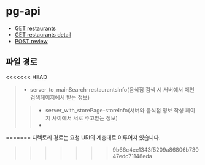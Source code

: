 # pg-api


- [GET restaurants](https://github.com/pgr-dev/review_app_api/blob/master/restaurants/GET-restaurants.md)
- [GET restaurants detail](https://github.com/pgr-dev/review_app_api/blob/master/restaurants/%7Bid%7D/GET-restaurants_detail.md)
- [POST review](https://github.com/pgr-dev/review_app_api/blob/master/restaurants/%7Bid%7D/review/POST-review.md)


## 파일 경로

<<<<<<< HEAD

>- server_to_mainSearch-restaurantsInfo(음식점 검색 시 서버에서 메인검색페이지에서 받는 정보)
>>- server_with_storePage-storeInfo(서버와 음식점 정보 작성 페이지 사이에서 서로 주고받는 정보)
>>- 
=======
디렉토리 경로는 요청 URI의 계층대로 이루어져 있습니다.
>>>>>>> 9b66c4ee1343f5209a86806b73047edc71148eda
